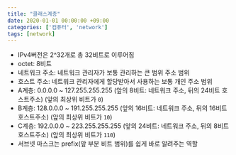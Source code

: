 ```yaml
---
title: "클래스계층"
date: 2020-01-01 00:00:00 +09:00
categories: ['컴퓨터', 'network']
tags: [network]
---
```


- IPv4버전은 2^32개로 총 32비트로 이루어짐
- octet: 8비트
- 네트워크 주소: 네트워크 관리자가 보통 관리하는 큰 범위 주소 범위
- 호스트 주소: 네트워크 관리자에게 할당받아서 사용하는 보통 개인 주소 범위
- A계층: 0.0.0.0 ~ 127.255.255.255 (앞의 8비트: 네트워크 주소, 뒤의 24비트 호스트주소) (앞의 최상위 비트가 `0`)
- B계층: 128.0.0.0 ~ 191.255.255.255 (앞의 16비트: 네트워크 주소, 뒤의 16비트 호스트주소) (앞의 최상위 비트가 `10`)
- C계층: 192.0.0.0 ~ 223.255.255.255 (앞의 24비트: 네트워크 주소, 뒤의 8비트 호스트주소) (앞의 최상위 비트가 `110`)
- 서브넷 마스크는 prefix(앞 부분 비트 범위)를 쉽게 바로 알려주는 역할
